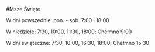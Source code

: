 #Msze Święte

W dni powszednie: pon. - sob. 7:00 i 18:00

W niedziele: 7:30, 10:00, 11:30, 18:00; Chełmno 9:00

W dni świąteczne: 7:30, 10:00, 16:30, 18:00; Chełmno 15:30